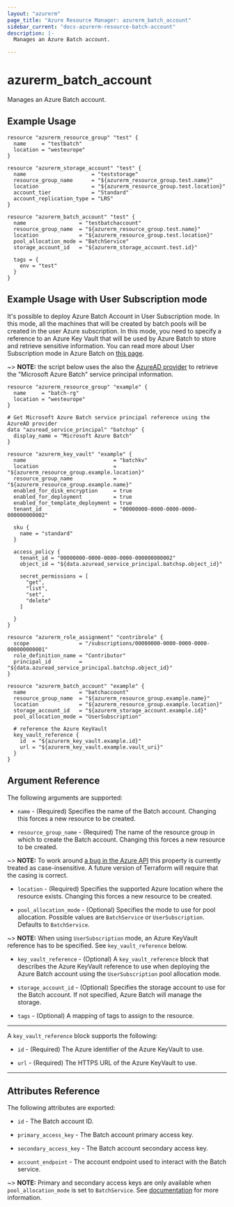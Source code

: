 ```yaml
---
layout: "azurerm"
page_title: "Azure Resource Manager: azurerm_batch_account"
sidebar_current: "docs-azurerm-resource-batch-account"
description: |-
  Manages an Azure Batch account.

---
```


# azurerm_batch_account

Manages an Azure Batch account.

## Example Usage

```hcl
resource "azurerm_resource_group" "test" {
  name     = "testbatch"
  location = "westeurope"
}

resource "azurerm_storage_account" "test" {
  name                     = "teststorage"
  resource_group_name      = "${azurerm_resource_group.test.name}"
  location                 = "${azurerm_resource_group.test.location}"
  account_tier             = "Standard"
  account_replication_type = "LRS"
}

resource "azurerm_batch_account" "test" {
  name                 = "testbatchaccount"
  resource_group_name  = "${azurerm_resource_group.test.name}"
  location             = "${azurerm_resource_group.test.location}"
  pool_allocation_mode = "BatchService"
  storage_account_id   = "${azurerm_storage_account.test.id}"

  tags = {
    env = "test"
  }
}
```

## Example Usage with User Subscription mode

It's possible to deploy Azure Batch Account in User Subscription mode. In this mode, all the machines that will be created by batch pools will be created in the user Azure subscription. In this mode, you need to specify a reference to an Azure Key Vault that will be used by Azure Batch to store and retrieve sensitive information. You can read more about User Subscription mode in Azure Batch on [this page](https://docs.microsoft.com/en-us/azure/batch/batch-api-basics#account).

~> **NOTE:** the script below uses the also the [AzureAD provider](https://www.terraform.io/docs/providers/azuread/) to retrieve the "Microsoft Azure Batch" service principal information.


```hcl
resource "azurerm_resource_group" "example" {
  name     = "batch-rg"
  location = "westeurope"
}

# Get Microsoft Azure Batch service principal reference using the AzureAD provider
data "azuread_service_principal" "batchsp" {
  display_name = "Microsoft Azure Batch"
}

resource "azurerm_key_vault" "example" {
  name                            = "batchkv"
  location                        = "${azurerm_resource_group.example.location}"
  resource_group_name             = "${azurerm_resource_group.example.name}"
  enabled_for_disk_encryption     = true
  enabled_for_deployment          = true
  enabled_for_template_deployment = true
  tenant_id                       = "00000000-0000-0000-0000-000000000002"

  sku {
    name = "standard"
  }

  access_policy {
    tenant_id = "00000000-0000-0000-0000-000000000002"
    object_id = "${data.azuread_service_principal.batchsp.object_id}"

    secret_permissions = [
      "get",
      "list",
      "set",
      "delete"
    ]

  }
}

resource "azurerm_role_assignment" "contribrole" {
  scope                = "/subscriptions/00000000-0000-0000-0000-000000000001"
  role_definition_name = "Contributor"
  principal_id         = "${data.azuread_service_principal.batchsp.object_id}"
}

resource "azurerm_batch_account" "example" {
  name                 = "batchaccount"
  resource_group_name  = "${azurerm_resource_group.example.name}"
  location             = "${azurerm_resource_group.example.location}"
  storage_account_id   = "${azurerm_storage_account.example.id}"
  pool_allocation_mode = "UserSubscription"
  
  # reference the Azure KeyVault
  key_vault_reference {
    id  = "${azurerm_key_vault.example.id}"
    url = "${azurerm_key_vault.example.vault_uri}"
  }
}
```

## Argument Reference

The following arguments are supported:

* `name` - (Required) Specifies the name of the Batch account. Changing this forces a new resource to be created.

* `resource_group_name` - (Required) The name of the resource group in which to create the Batch account. Changing this forces a new resource to be created.

~> **NOTE:** To work around [a bug in the Azure API](https://github.com/Azure/azure-rest-api-specs/issues/5574) this property is currently treated as case-insensitive. A future version of Terraform will require that the casing is correct.

* `location` - (Required) Specifies the supported Azure location where the resource exists. Changing this forces a new resource to be created.

* `pool_allocation_mode` - (Optional) Specifies the mode to use for pool allocation. Possible values are `BatchService` or `UserSubscription`. Defaults to `BatchService`.

~> **NOTE:** When using `UserSubscription` mode, an Azure KeyVault reference has to be specified. See `key_vault_reference` below.

* `key_vault_reference` - (Optional) A `key_vault_reference` block that describes the Azure KeyVault reference to use when deploying the Azure Batch account using the `UserSubscription` pool allocation mode. 

* `storage_account_id` - (Optional) Specifies the storage account to use for the Batch account. If not specified, Azure Batch will manage the storage.

* `tags` - (Optional) A mapping of tags to assign to the resource.

---

A `key_vault_reference` block supports the following:

* `id` - (Required) The Azure identifier of the Azure KeyVault to use.

* `url` - (Required) The HTTPS URL of the Azure KeyVault to use.

---

## Attributes Reference

The following attributes are exported:

* `id` - The Batch account ID.

* `primary_access_key` - The Batch account primary access key.

* `secondary_access_key` - The Batch account secondary access key.

* `account_endpoint` - The account endpoint used to interact with the Batch service.

~> **NOTE:** Primary and secondary access keys are only available when `pool_allocation_mode` is set to `BatchService`. See [documentation](https://docs.microsoft.com/en-us/azure/batch/batch-api-basics) for more information.